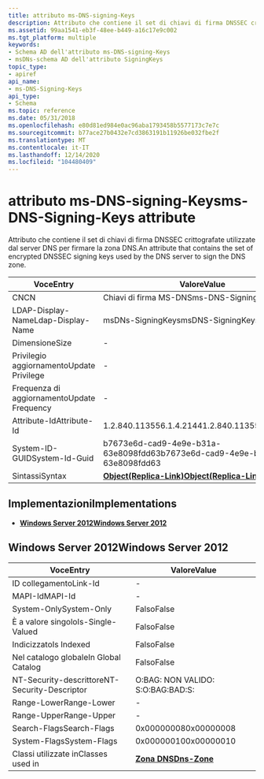 ```yaml
---
title: attributo ms-DNS-signing-Keys
description: Attributo che contiene il set di chiavi di firma DNSSEC crittografate utilizzate dal server DNS per firmare la zona DNS.
ms.assetid: 99aa1541-eb3f-48ee-b449-a16c17e9c002
ms.tgt_platform: multiple
keywords:
- Schema AD dell'attributo ms-DNS-signing-Keys
- msDNs-schema AD dell'attributo SigningKeys
topic_type:
- apiref
api_name:
- ms-DNS-Signing-Keys
api_type:
- Schema
ms.topic: reference
ms.date: 05/31/2018
ms.openlocfilehash: e80d81ed984e0ac96aba1793458b5577173c7e7c
ms.sourcegitcommit: b77ace27b0432e7cd3863191b11926be032fbe2f
ms.translationtype: MT
ms.contentlocale: it-IT
ms.lasthandoff: 12/14/2020
ms.locfileid: "104480409"
---
```

# <a name="ms-dns-signing-keys-attribute"></a><span data-ttu-id="40b24-105">attributo ms-DNS-signing-Keys</span><span class="sxs-lookup"><span data-stu-id="40b24-105">ms-DNS-Signing-Keys attribute</span></span>

<span data-ttu-id="40b24-106">Attributo che contiene il set di chiavi di firma DNSSEC crittografate utilizzate dal server DNS per firmare la zona DNS.</span><span class="sxs-lookup"><span data-stu-id="40b24-106">An attribute that contains the set of encrypted DNSSEC signing keys used by the DNS server to sign the DNS zone.</span></span>



| <span data-ttu-id="40b24-107">Voce</span><span class="sxs-lookup"><span data-stu-id="40b24-107">Entry</span></span> | <span data-ttu-id="40b24-108">Valore</span><span class="sxs-lookup"><span data-stu-id="40b24-108">Value</span></span> |
|-------------------|-------------------------------------------------------|
| <span data-ttu-id="40b24-109">CN</span><span class="sxs-lookup"><span data-stu-id="40b24-109">CN</span></span>                | <span data-ttu-id="40b24-110">Chiavi di firma MS-DNS</span><span class="sxs-lookup"><span data-stu-id="40b24-110">ms-DNS-Signing-Keys</span></span>                                   |
| <span data-ttu-id="40b24-111">LDAP-Display-Name</span><span class="sxs-lookup"><span data-stu-id="40b24-111">Ldap-Display-Name</span></span> | <span data-ttu-id="40b24-112">msDNs-SigningKeys</span><span class="sxs-lookup"><span data-stu-id="40b24-112">msDNS-SigningKeys</span></span>                                     |
| <span data-ttu-id="40b24-113">Dimensione</span><span class="sxs-lookup"><span data-stu-id="40b24-113">Size</span></span>              | \-                                                    |
| <span data-ttu-id="40b24-114">Privilegio aggiornamento</span><span class="sxs-lookup"><span data-stu-id="40b24-114">Update Privilege</span></span>  | \-                                                    |
| <span data-ttu-id="40b24-115">Frequenza di aggiornamento</span><span class="sxs-lookup"><span data-stu-id="40b24-115">Update Frequency</span></span>  | \-                                                    |
| <span data-ttu-id="40b24-116">Attribute-Id</span><span class="sxs-lookup"><span data-stu-id="40b24-116">Attribute-Id</span></span>      | <span data-ttu-id="40b24-117">1.2.840.113556.1.4.2144</span><span class="sxs-lookup"><span data-stu-id="40b24-117">1.2.840.113556.1.4.2144</span></span>                               |
| <span data-ttu-id="40b24-118">System-ID-GUID</span><span class="sxs-lookup"><span data-stu-id="40b24-118">System-Id-Guid</span></span>    | <span data-ttu-id="40b24-119">b7673e6d-cad9-4e9e-b31a-63e8098fdd63</span><span class="sxs-lookup"><span data-stu-id="40b24-119">b7673e6d-cad9-4e9e-b31a-63e8098fdd63</span></span>                  |
| <span data-ttu-id="40b24-120">Sintassi</span><span class="sxs-lookup"><span data-stu-id="40b24-120">Syntax</span></span>            | [<span data-ttu-id="40b24-121">**Object(Replica-Link)**</span><span class="sxs-lookup"><span data-stu-id="40b24-121">**Object(Replica-Link)**</span></span>](s-object-replica-link.md) |



## <a name="implementations"></a><span data-ttu-id="40b24-122">Implementazioni</span><span class="sxs-lookup"><span data-stu-id="40b24-122">Implementations</span></span>

-   [<span data-ttu-id="40b24-123">**Windows Server 2012**</span><span class="sxs-lookup"><span data-stu-id="40b24-123">**Windows Server 2012**</span></span>](#windows-server-2012)

## <a name="windows-server-2012"></a><span data-ttu-id="40b24-124">Windows Server 2012</span><span class="sxs-lookup"><span data-stu-id="40b24-124">Windows Server 2012</span></span>



| <span data-ttu-id="40b24-125">Voce</span><span class="sxs-lookup"><span data-stu-id="40b24-125">Entry</span></span> | <span data-ttu-id="40b24-126">Valore</span><span class="sxs-lookup"><span data-stu-id="40b24-126">Value</span></span> |
|------------------------|------------------------------------------|
| <span data-ttu-id="40b24-127">ID collegamento</span><span class="sxs-lookup"><span data-stu-id="40b24-127">Link-Id</span></span>                | \-                                       |
| <span data-ttu-id="40b24-128">MAPI-Id</span><span class="sxs-lookup"><span data-stu-id="40b24-128">MAPI-Id</span></span>                | \-                                       |
| <span data-ttu-id="40b24-129">System-Only</span><span class="sxs-lookup"><span data-stu-id="40b24-129">System-Only</span></span>            | <span data-ttu-id="40b24-130">Falso</span><span class="sxs-lookup"><span data-stu-id="40b24-130">False</span></span>                                    |
| <span data-ttu-id="40b24-131">È a valore singolo</span><span class="sxs-lookup"><span data-stu-id="40b24-131">Is-Single-Valued</span></span>       | <span data-ttu-id="40b24-132">Falso</span><span class="sxs-lookup"><span data-stu-id="40b24-132">False</span></span>                                    |
| <span data-ttu-id="40b24-133">Indicizzato</span><span class="sxs-lookup"><span data-stu-id="40b24-133">Is Indexed</span></span>             | <span data-ttu-id="40b24-134">Falso</span><span class="sxs-lookup"><span data-stu-id="40b24-134">False</span></span>                                    |
| <span data-ttu-id="40b24-135">Nel catalogo globale</span><span class="sxs-lookup"><span data-stu-id="40b24-135">In Global Catalog</span></span>      | <span data-ttu-id="40b24-136">Falso</span><span class="sxs-lookup"><span data-stu-id="40b24-136">False</span></span>                                    |
| <span data-ttu-id="40b24-137">NT-Security-descrittore</span><span class="sxs-lookup"><span data-stu-id="40b24-137">NT-Security-Descriptor</span></span> | <span data-ttu-id="40b24-138">O:BAG: NON VALIDO: S:</span><span class="sxs-lookup"><span data-stu-id="40b24-138">O:BAG:BAD:S:</span></span>                             |
| <span data-ttu-id="40b24-139">Range-Lower</span><span class="sxs-lookup"><span data-stu-id="40b24-139">Range-Lower</span></span>            | \-                                       |
| <span data-ttu-id="40b24-140">Range-Upper</span><span class="sxs-lookup"><span data-stu-id="40b24-140">Range-Upper</span></span>            | \-                                       |
| <span data-ttu-id="40b24-141">Search-Flags</span><span class="sxs-lookup"><span data-stu-id="40b24-141">Search-Flags</span></span>           | <span data-ttu-id="40b24-142">0x00000008</span><span class="sxs-lookup"><span data-stu-id="40b24-142">0x00000008</span></span>                               |
| <span data-ttu-id="40b24-143">System-Flags</span><span class="sxs-lookup"><span data-stu-id="40b24-143">System-Flags</span></span>           | <span data-ttu-id="40b24-144">0x00000010</span><span class="sxs-lookup"><span data-stu-id="40b24-144">0x00000010</span></span>                               |
| <span data-ttu-id="40b24-145">Classi utilizzate in</span><span class="sxs-lookup"><span data-stu-id="40b24-145">Classes used in</span></span>        | [<span data-ttu-id="40b24-146">**Zona DNS**</span><span class="sxs-lookup"><span data-stu-id="40b24-146">**Dns-Zone**</span></span>](c-dnszone.md)<br/> |



 

 





